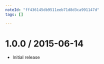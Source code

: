 ```yaml
---
noteId: "ff436145db9511eeb71d8d3ca991147d"
tags: []

---
```


1.0.0 / 2015-06-14
==================

  * Initial release
